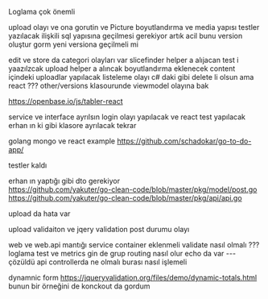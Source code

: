 Loglama çok önemli 

upload olayı ve ona gorutin ve Picture boyutlandırma ve media yapısı 
testler yazılacak 
ilişkili sql yapısına geçilmesi gerekiyor artık acil bunu version oluştur 
gorm yeni versiona geçilmeli mi 







edit ve store da categori olayları var 
slicefinder helper a alıjacan test i yaazılzcak 
upload helper a alıncak boyutlandırma eklenecek 
content içindeki uploadlar yapılacak
listeleme olayı c# daki gibi delete li olsun ama react ???
other/versions klasourunde viewmodel olayına bak 



https://openbase.io/js/tabler-react

service ve interface ayrılsın 
login olayı yapılacak ve react test yapılacak 
erhan ın ki gibi klasore ayrılacak tekrar 

golang mongo ve react example 
https://github.com/schadokar/go-to-do-app/

testler kaldı 

erhan ın yaptığı gibi dto gerekiyor  
https://github.com/yakuter/go-clean-code/blob/master/pkg/model/post.go
https://github.com/yakuter/go-clean-code/blob/master/pkg/api/api.go

upload da hata var 


upload 
validaiton ve jqery validation 
post durumu olayı 

web  ve web.api mantığı 
service container eklenmeli
validate nasıl olmalı ??? 
loglama test ve metrics 
gin de grup routing nasıl olur echo da var --- çözüldü 
api controllerda ne olmalı burası nasıl işlemeli 



dynamnic form 
https://jqueryvalidation.org/files/demo/dynamic-totals.html
bunun bir örneğini de konckout da gordum 